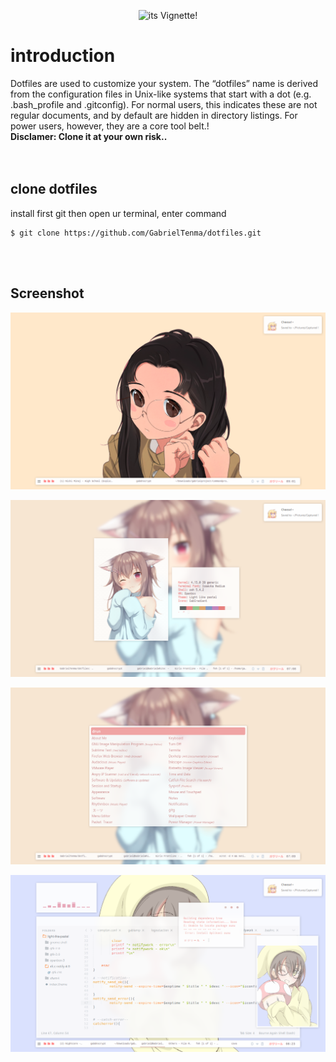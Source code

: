 
<p align="center">
  <img src="https://i.imgur.com/JLnQgvx.png" alt="its Vignette!" width="400" height="400">
</p>

# introduction
Dotfiles are used to customize your system. The “dotfiles” name is derived from the configuration files in Unix-like systems that start with a dot (e.g. .bash_profile and .gitconfig). For normal users, this indicates these are not regular documents, and by default are hidden in directory listings. For power users, however, they are a core tool belt.</tspan>!
<br>
<b> Disclamer: Clone it at your own risk.. </b> 
<br>
<br>
<br>

## clone dotfiles
install first git
then open ur terminal, enter command

```
$ git clone https://github.com/GabrielTenma/dotfiles.git
```
<br>
<br>


## Screenshot
<p align="center">
  <img src="https://github.com/GabrielTenma/dotfiles/raw/master/.screenshot/GabrielDesktop_2018_11_21_21-01-44-1366x768.png" alt="megane">
  </p>
<p align="center">
  <img src="https://github.com/GabrielTenma/dotfiles/raw/master/.screenshot/GabrielDesktop_2018_11_15_19-08-12-1366x768.png" alt="Kawaii~">
</p>

<p align="center">
  <img src="https://github.com/GabrielTenma/dotfiles/raw/master/.screenshot/2018-11-15-190934_1366x768_scrot.png" alt="nyan">
</p>

<p align="center">
  <img src="https://github.com/GabrielTenma/dotfiles/raw/master/.screenshot/GabrielDesktop_2018_11_20_20-23-33-1366x768.png" alt="full">
</p>



         
